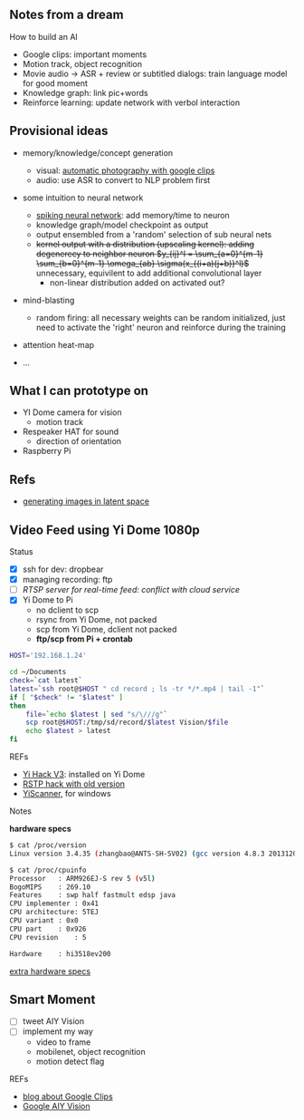## Notes from a dream

How to build an AI
* Google clips: important moments
* Motion track, object recognition
* Movie audio -> ASR + review or subtitled dialogs: train language model for good moment
* Knowledge graph: link pic+words
* Reinforce learning: update network with verbol interaction

## Provisional ideas

- memory/knowledge/concept generation
	- visual: [automatic photography with google clips](https://ai.googleblog.com/2018/05/automatic-photography-with-google-clips.html)
	- audio: use ASR to convert to NLP problem first

- some intuition to neural network
	- [spiking neural network](https://en.wikipedia.org/wiki/Spiking_neural_network): add memory/time to neuron
	- knowledge graph/model checkpoint as output
	- output ensembled from a 'random' selection of sub neural nets
	- ~~kernel output with a distribution (upscaling kernel): adding degenerecy to neighbor neuron $y_{ij}^l = \sum_{a=0}^{m-1} \sum_{b=0}^{m-1} \omega_{ab} \sigma(x_{(i+a)(j+b)}^l)$~~  unnecessary, equivilent to add additional convolutional layer
		- non-linear distribution added on activated out?

- mind-blasting
	- random firing: all necessary weights can be random initialized, just need to activate the 'right' neuron and reinforce during the training

- attention heat-map

- ...

## What I can prototype on

- YI Dome camera for vision
	- motion track
- Respeaker HAT for sound
	- direction of orientation
- Raspberry Pi

## Refs

- [generating images in latent space](http://www.evolvingai.org/ppgn)



## Video Feed using Yi Dome 1080p

Status
- [x] ssh for dev: dropbear
- [x] managing recording: ftp
- [ ] _RTSP server for real-time feed: conflict with cloud service_
- [x] Yi Dome to Pi
	- no dclient to scp
	- rsync from Yi Dome, not packed
	- scp from Yi Dome, dclient not packed
	- __ftp/scp from Pi + crontab__
```bash
HOST='192.168.1.24'

cd ~/Documents
check=`cat latest`
latest=`ssh root@$HOST " cd record ; ls -tr */*.mp4 | tail -1"`
if [ "$check" != "$latest" ]
then
	file=`echo $latest | sed "s/\///g"`
	scp root@$HOST:/tmp/sd/record/$latest Vision/$file
	echo $latest > latest
fi
```

REFs
- [Yi Hack V3](https://github.com/shadow-1/yi-hack-v3): installed on Yi Dome
- [RSTP hack with old version](http://bobbyromeo.com/technology/xiaomi-smart-1080p-wifi-ip-camera-rtsp-streaming-hack/)
- [YiScanner](https://github.com/AndMu/YiScanner), for windows


Notes

__hardware specs__
```bash
$ cat /proc/version
Linux version 3.4.35 (zhangbao@ANTS-SH-SV02) (gcc version 4.8.3 20131202 (prerelease) (Hisilicon_v300) ) #33 Tue Nov 1 17:49:35 CST 2016

$ cat /proc/cpuinfo
Processor	: ARM926EJ-S rev 5 (v5l)
BogoMIPS	: 269.10
Features	: swp half fastmult edsp java
CPU implementer	: 0x41
CPU architecture: 5TEJ
CPU variant	: 0x0
CPU part	: 0x926
CPU revision	: 5

Hardware	: hi3518ev200
```
[extra hardware specs](https://github.com/fritz-smh/yi-hack/issues/137)

## Smart Moment 

- [ ] tweet AIY Vision
- [ ] implement my way
	- video to frame
	- mobilenet, object recognition
	- motion detect flag


REFs

- [blog about Google Clips](https://ai.googleblog.com/2018/05/automatic-photography-with-google-clips.html)
- [Google AIY Vision](https://aiyprojects.withgoogle.com/vision/)